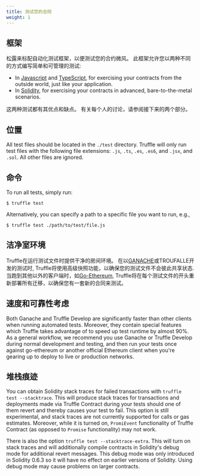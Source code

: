 ```yaml
---
title: 测试您的合同
weight: 1
---
```


## 框架

松露来标配自动化测试框架，以便测试您的合约微风。 
此框架允许您以两种不同的方式编写简单和可管理的测试:

* In [Javascript](/docs/getting_started/javascript-tests) and [TypeScript](/docs/getting_started/javascript-tests#typescript-file-support), for exercising your contracts from the outside world, just like your application.
* In [Solidity](/docs/getting_started/solidity-tests), for exercising your contracts in advanced, bare-to-the-metal scenarios.

这两种测试都有其优点和缺点。 
有关每个人的讨论，请参阅接下来的两个部分。

## 位置

All test files should be located in the `./test` directory. Truffle will only run test files with the following file extensions: `.js`, `.ts`, `.es`, `.es6`, and `.jsx`, and `.sol`. All other files are ignored.

## 命令

To run all tests, simply run:

```shell
$ truffle test
```

Alternatively, you can specify a path to a specific file you want to run, e.g.,

```shell
$ truffle test ./path/to/test/file.js
```

## 洁净室环境

Truffle在运行测试文件时提供干净的房间环境。 
在以[GANACHE](/ganache)或TROUFALLE开发的测试时, Truffle将使用高级快照功能，以确保您的测试文件不会彼此共享状态. 
当跑到其他以外的客户端时，如[Go-Ethereum](https://github.com/ethereum/go-ethereum), Truffle将在每个测试文件的开头重新部署所有迁移，以确保您有一套新的合同来测试。

## 速度和可靠性考虑

Both Ganache and Truffle Develop are significantly faster than other clients when running automated tests. Moreover, they contain special features which Truffle takes advantage of to speed up test runtime by almost 90%. As a general workflow, we recommend you use Ganache or Truffle Develop during normal development and testing, and then run your tests once against go-ethereum or another official Ethereum client when you're gearing up to deploy to live or production networks.

## 堆栈痕迹

You can obtain Solidity stack traces for failed transactions with `truffle test --stacktrace`.  This will produce stack traces for transactions and deployments made via Truffle Contract during your tests should one of them revert and thereby causes your test to fail.  This option is still experimental, and stack traces are not currently supported for calls or gas estimates.  Moreover, while it is turned on, `PromiEvent` functionality of Truffle Contract (as opposed to `Promise` functionality) may not work.

There is also the option `truffle test --stacktrace-extra`.  This will turn on stack traces and will additionally compile contracts in Solidity's debug mode for additional revert messages.  This debug mode was only introduced in Solidity 0.6.3 so it will have no effect on earlier versions of Solidity.  Using debug mode may cause problems on larger contracts.
